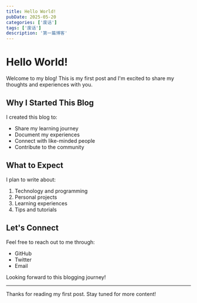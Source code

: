 ```yaml
---
title: Hello World!
pubDate: 2025-05-20
categories: ['废话']
tags: ['废话']
description: '第一篇博客'
---
```



# Hello World!

Welcome to my blog! This is my first post and I'm excited to share my thoughts and experiences with you.

## Why I Started This Blog

I created this blog to:
- Share my learning journey
- Document my experiences
- Connect with like-minded people
- Contribute to the community

## What to Expect

I plan to write about:
1. Technology and programming
2. Personal projects
3. Learning experiences
4. Tips and tutorials

## Let's Connect

Feel free to reach out to me through:
- GitHub
- Twitter
- Email

Looking forward to this blogging journey!

---

Thanks for reading my first post. Stay tuned for more content!
